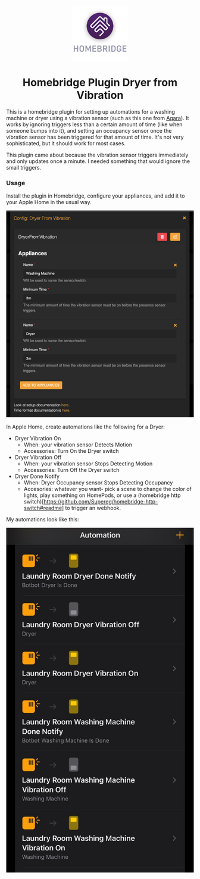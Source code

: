 <p align="center">

<img src="https://github.com/homebridge/branding/raw/latest/logos/homebridge-wordmark-logo-vertical.png" width="150">

</p>

<span align="center">

# Homebridge Plugin Dryer from Vibration

</span>

This is a homebridge plugin for setting up automations for a washing machine or 
dryer using a vibration sensor (such as this one from 
[Aqara](https://www.aqara.com/us/product/vibration-sensor/)).  It works by ignoring
triggers less than a certain amount of time (like when someone bumps into it), and
setting an occupancy sensor once the vibration sensor has been triggered for that
amount of time.  It's not very sophisticated, but it should work for most cases.

This plugin came about because the vibration sensor triggers immediately and only 
updates once a minute.  I needed something that would ignore the small triggers.

### Usage
Install the plugin in Homebridge, configure your appliances, and add it to your
Apple Home in the usual way.

<span align="center">
<img src="images/homebridge-config.png" />
</span>

In Apple Home, create automations like the following for a Dryer:
* Dryer Vibration On
  * When: your vibration sensor Detects Motion
  * Accessories: Turn On the Dryer switch
* Dryer Vibration Off
  * When: your vibration sensor Stops Detecting Motion
  * Accessories: Turn Off the Dryer switch
* Dryer Done Notify
  * When: Dryer Occupancy sensor Stops Detecting Occupancy
  * Accesories: whatever you want- pick a scene to change the color of lights, play something on HomePods, or use a (homebridge http switch)[https://github.com/Supereg/homebridge-http-switch#readme] to trigger an webhook.

My automations look like this:

<span align="center">
<img src="images/home-automations.jpeg" />
</span>
